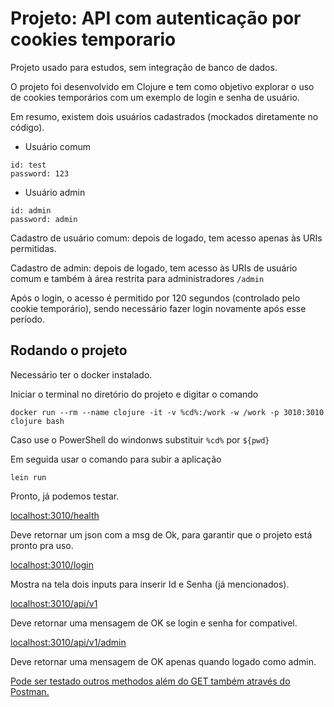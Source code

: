 # Projeto: API com autenticação por cookies temporario

Projeto usado para estudos, sem integração de banco de dados.<p>
O projeto foi desenvolvido em Clojure e tem como objetivo explorar o uso de cookies temporários com um exemplo de login e senha de usuário.<p>
Em resumo, existem dois usuários cadastrados (mockados diretamente no código).

-   Usuário comum 
```
id: test  
password: 123
```
-   Usuário admin 
```
id: admin 
password: admin
```

Cadastro de usuário comum: depois de logado, tem acesso apenas às URIs permitidas.<p>
Cadastro de admin: depois de logado, tem acesso às URIs de usuário comum e também à área restrita para administradores ```/admin ```<p>
Após o login, o acesso é permitido por 120 segundos (controlado pelo cookie temporário), sendo necessário fazer login novamente após esse período.

## Rodando o projeto

Necessário ter o docker instalado.

Iniciar o terminal no diretório do projeto e digitar o comando

```
docker run --rm --name clojure -it -v %cd%:/work -w /work -p 3010:3010 clojure bash
```
Caso use o PowerShell do windonws substituir ```%cd%``` por ```${pwd}```

Em seguida usar o comando para subir a aplicação

```
lein run
```

Pronto, já podemos testar.

 [localhost:3010/health](localhost:3010/health)
 <p>Deve retornar um json com a msg de Ok, para garantir que o projeto está pronto pra uso.

 [localhost:3010/login](localhost:3010/login)
 <p>Mostra na tela dois inputs para inserir Id e Senha (já mencionados).

 [localhost:3010/api/v1](localhost:3010/api/v1)
 <p>Deve retornar uma mensagem de OK se login e senha for compativel.

 [localhost:3010/api/v1/admin](localhost:3010/api/v1/admin)
 <p>Deve retornar uma mensagem de OK apenas quando logado como admin.

 <u>Pode ser testado outros methodos além do GET também através do Postman. 
